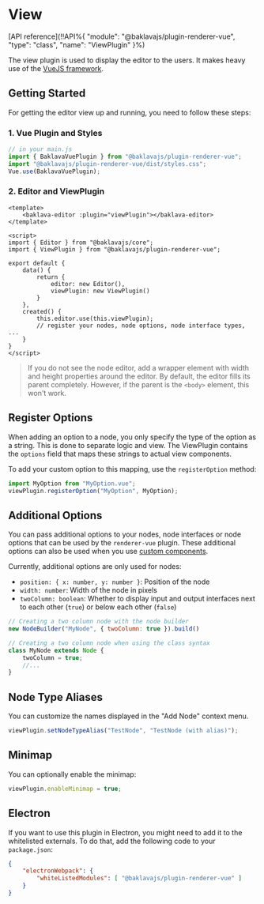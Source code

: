 # View

[API reference](!!API%{ "module": "@baklavajs/plugin-renderer-vue", "type": "class", "name": "ViewPlugin" }%)

The view plugin is used to display the editor to the users. It makes heavy use of the [VueJS framework](https://vuejs.org/).

## Getting Started
For getting the editor view up and running, you need to follow these steps:

### 1. Vue Plugin and Styles
```js
// in your main.js
import { BaklavaVuePlugin } from "@baklavajs/plugin-renderer-vue";
import "@baklavajs/plugin-renderer-vue/dist/styles.css";
Vue.use(BaklavaVuePlugin);
```

### 2. Editor and ViewPlugin
```vue
<template>
    <baklava-editor :plugin="viewPlugin"></baklava-editor>
</template>

<script>
import { Editor } from "@baklavajs/core";
import { ViewPlugin } from "@baklavajs/plugin-renderer-vue";

export default {
    data() {
        return {
            editor: new Editor(),
            viewPlugin: new ViewPlugin()
        }
    },
    created() {
        this.editor.use(this.viewPlugin);
        // register your nodes, node options, node interface types, ...
    }
}
</script>
```

> If you do not see the node editor, add a wrapper element with width and height properties around the editor.
> By default, the editor fills its parent completely. However, if the parent is the `<body>` element, this won't work.

## Register Options
When adding an option to a node, you only specify the type of the option as a string. This is done to separate logic and view.
The ViewPlugin contains the `options` field that maps these strings to actual view components.

To add your custom option to this mapping, use the `registerOption` method:
```js
import MyOption from "MyOption.vue";
viewPlugin.registerOption("MyOption", MyOption);
```

## Additional Options
You can pass additional options to your nodes, node interfaces or node options that can be used by the `renderer-vue` plugin. These additional options can also be used when you use [custom components](../styling.md).

Currently, additional options are only used for nodes:
* `position: { x: number, y: number }`: Position of the node
* `width: number`: Width of the node in pixels
* `twoColumn: boolean`: Whether to display input and output interfaces next to each other (`true`) or below each other (`false`)

```js
// Creating a two column node with the node builder
new NodeBuilder("MyNode", { twoColumn: true }).build()

// Creating a two column node when using the class syntax
class MyNode extends Node {
    twoColumn = true;
    //...
}
```

## Node Type Aliases
You can customize the names displayed in the "Add Node" context menu.
```js
viewPlugin.setNodeTypeAlias("TestNode", "TestNode (with alias)");
```

## Minimap
You can optionally enable the minimap:
```js
viewPlugin.enableMinimap = true;
```

## Electron
If you want to use this plugin in Electron, you might need to add it to the whitelisted externals.
To do that, add the following code to your `package.json`:
```json
{
    "electronWebpack": {
        "whiteListedModules": [ "@baklavajs/plugin-renderer-vue" ]
    }
}
```